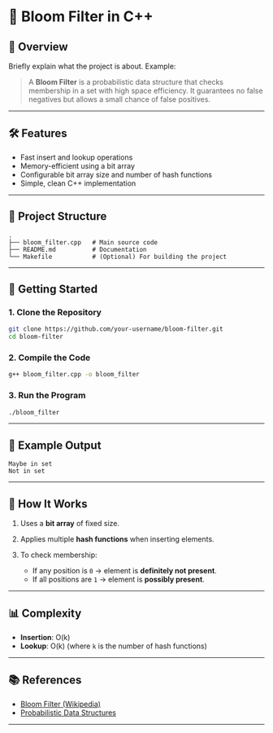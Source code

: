 
# 🌸 Bloom Filter in C++

## 📌 Overview

Briefly explain what the project is about.
Example:

> A **Bloom Filter** is a probabilistic data structure that checks membership in a set with high space efficiency. It guarantees no false negatives but allows a small chance of false positives.

---

## 🛠️ Features

* Fast insert and lookup operations
* Memory-efficient using a bit array
* Configurable bit array size and number of hash functions
* Simple, clean C++ implementation

---

## 📂 Project Structure

```
.
├── bloom_filter.cpp   # Main source code
├── README.md          # Documentation
└── Makefile           # (Optional) For building the project
```

---

## 🚀 Getting Started

### 1. Clone the Repository

```bash
git clone https://github.com/your-username/bloom-filter.git
cd bloom-filter
```

### 2. Compile the Code

```bash
g++ bloom_filter.cpp -o bloom_filter
```

### 3. Run the Program

```bash
./bloom_filter
```

---

## 🧪 Example Output

```
Maybe in set
Not in set
```

---

## 📖 How It Works

1. Uses a **bit array** of fixed size.
2. Applies multiple **hash functions** when inserting elements.
3. To check membership:

   * If any position is `0` → element is **definitely not present**.
   * If all positions are `1` → element is **possibly present**.

---

## 📊 Complexity

* **Insertion**: O(k)
* **Lookup**: O(k)
  (where `k` is the number of hash functions)

---

## 📚 References

* [Bloom Filter (Wikipedia)](https://en.wikipedia.org/wiki/Bloom_filter)
* [Probabilistic Data Structures](https://medium.com/basecs)

---
